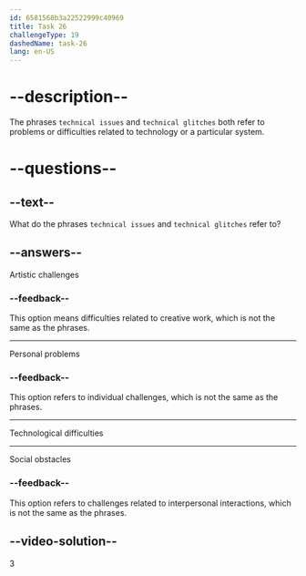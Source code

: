 ```yaml
---
id: 6581568b3a22522999c40969
title: Task 26
challengeType: 19
dashedName: task-26
lang: en-US
---
```


# --description--

The phrases `technical issues` and `technical glitches` both refer to problems or difficulties related to technology or a particular system.

# --questions--

## --text--

What do the phrases `technical issues` and `technical glitches` refer to?

## --answers--

Artistic challenges

### --feedback--

This option means difficulties related to creative work, which is not the same as the phrases.

---

Personal problems

### --feedback--

This option refers to individual challenges, which is not the same as the phrases.

---

Technological difficulties

---

Social obstacles

### --feedback--

This option refers to challenges related to interpersonal interactions, which is not the same as the phrases.

## --video-solution--

3
